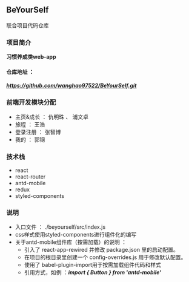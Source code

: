 ## BeYourSelf
联合项目代码仓库

### 项目简介
**习惯养成类web-app**

#### 仓库地址 ：
***https://github.com/wanghao97522/BeYourSelf.git***

### 前端开发模块分配
* 主页&成长 ： 仇明珠 、 浦文卓
* 旅程 ： 王浩
* 登录注册 ： 张智博
* 我的 ： 郭钢

### 技术栈
* react
* react-router 
* antd-mobile
* redux 
* styled-components

### 说明
* 入口文件 ： ./beyourself/src/index.js
* css样式使用styled-components进行组件化的编写
* 关于antd-mobile组件库（按需加载）的说明 ：
  - 引入了 react-app-rewired 并修改 package.json 里的启动配置。
  - 在项目的根目录里创建一个 config-overrides.js 用于修改默认配置。
  - 使用了 babel-plugin-import用于按需加载组件代码和样式
  - 引用方式，如例 ：***import { Button } from 'antd-mobile'*** 
 